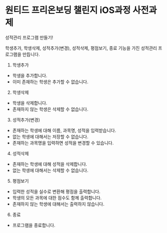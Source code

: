 # 원티드 프리온보딩 챌린지 iOS과정 사전과제
성적관리 프로그램 만들기!

학생추가, 학생삭제, 성적추가(변경), 성적삭제, 평점보기, 종료 기능을 가진 성적관리 프로그램을 만듭니다.

1. 학생추가
- 학생을 추가합니다.
- 이미 존재하는 학생은 추가할 수 없습니다.

2. 학생삭제
- 학생을 삭제합니다.
- 존재하지 않는 학생은 삭제할 수 없습니다.

3. 성적추가(변경)
- 존재하는 학생에 대해 이름, 과목명, 성적을 입력받습니다.
- 없는 학생에 대해서는 저장할 수 없습니다.
- 존재하는 과목명을 입력하면 성적을 변경할 수 있습니다.

4. 성적삭제
- 존재하는 학생에 대해 성적을 삭제합니다. 
- 없는 학생에 대해서는 삭제할 수 없습니다.

5. 평점보기
- 입력한 성적을 실수로 변환해 평점을 출력합니다.
- 학생의 모든 과목에 대한 점수도 함께 출력합니다.
- 존재하지 않는 학생에 대해서는 출력하지 않습니다.

6. 종료
- 프로그램을 종료합니다.
